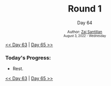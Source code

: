 <div align="center">
  <h1>Round 1</h1>
  <p>Day 64</p>
  <sub>
    Author: <a href="https://github.com/plskz" target="_blank">Zai Santillan</a>
    <br>
    <small>August 3, 2022 - Wednesday</small>
  </sub>
</div>

[<< Day 63](day063.md) | [Day 65 >>](day065.md)

### Today's Progress:

- Rest.

[<< Day 63](day063.md) | [Day 65 >>](day065.md)
